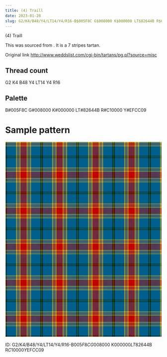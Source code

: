 ```yaml
---
title: (4) Traill
date: 2023-01-28
slug: G2/K4/B48/Y4/LT14/Y4/R16-B$005F8C G$008000 K$000000 LT$82644B R$C10000 Y$EFCC09
---
```

(4) Traill

This was sourced from <no value>.  It is a 7 stripes tartan.

Original link http://www.weddslist.com/cgi-bin/tartans/pg.pl?source=misc

## Thread count
G2 K4 B48 Y4 LT14 Y4 R16

## Palette
B#005F8C G#008000 K#000000 LT#82644B R#C10000 Y#EFCC09

# Sample pattern

![Tartan detail](tartan.png "G2 K4 B48 Y4 LT14 Y4 R16 tartan")

ID: G2/K4/B48/Y4/LT14/Y4/R16-B$005F8C G$008000 K$000000 LT$82644B R$C10000 Y$EFCC09